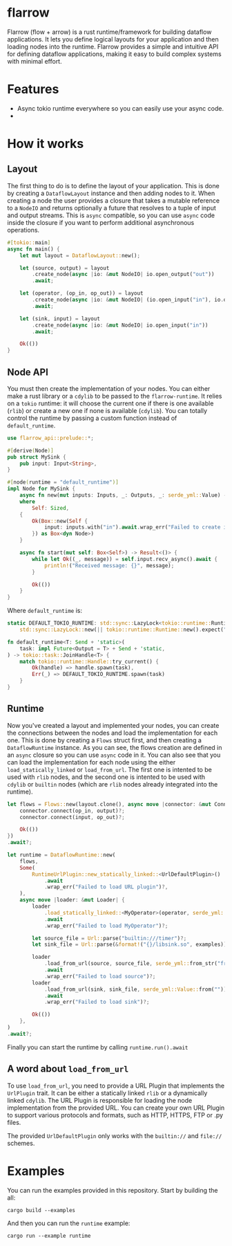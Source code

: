 # flarrow

Flarrow (flow + arrow) is a rust runtime/framework for building dataflow applications. It lets you define logical layouts for your application and then loading nodes into the runtime. Flarrow provides a simple and intuitive API for defining dataflow applications, making it easy to build complex systems with minimal effort.

# Features

- Async tokio runtime everywhere so you can easily use your async code.
-

# How it works

## Layout

The first thing to do is to define the layout of your application. This is done by creating a `DataflowLayout` instance and then adding nodes to it. When creating a node the user provides a closure that takes a mutable reference to a `NodeIO` and returns optionally a future that resolves to a tuple of input and output streams. This is `async` compatible, so you can use `async` code inside the closure if you want to perform additional asynchronous operations.

```Rust
#[tokio::main]
async fn main() {
    let mut layout = DataflowLayout::new();

    let (source, output) = layout
        .create_node(async |io: &mut NodeIO| io.open_output("out"))
        .await;

    let (operator, (op_in, op_out)) = layout
        .create_node(async |io: &mut NodeIO| (io.open_input("in"), io.open_output("out")))
        .await;

    let (sink, input) = layout
        .create_node(async |io: &mut NodeIO| io.open_input("in"))
        .await;

    Ok(())
}
```

## Node API

You must then create the implementation of your nodes. You can either make a rust library or a `cdylib` to be passed to the `flarrow-runtime`. It relies on a `tokio` runtime: it will choose the current one if there is one available (`rlib`) or create a new one if none is available (`cdylib`). You can totally control the runtime by passing a custom function instead of `default_runtime`.

```Rust
use flarrow_api::prelude::*;

#[derive(Node)]
pub struct MySink {
    pub input: Input<String>,
}

#[node(runtime = "default_runtime")]
impl Node for MySink {
    async fn new(mut inputs: Inputs, _: Outputs, _: serde_yml::Value) -> Result<Box<dyn Node>>
    where
        Self: Sized,
    {
        Ok(Box::new(Self {
            input: inputs.with("in").await.wrap_err("Failed to create input")?,
        }) as Box<dyn Node>)
    }

    async fn start(mut self: Box<Self>) -> Result<()> {
        while let Ok((_, message)) = self.input.recv_async().await {
            println!("Received message: {}", message);
        }

        Ok(())
    }
}
```

Where `default_runtime` is:

```Rust
static DEFAULT_TOKIO_RUNTIME: std::sync::LazyLock<tokio::runtime::Runtime> =
    std::sync::LazyLock::new(|| tokio::runtime::Runtime::new().expect("Failed to create Tokio runtime"));

fn default_runtime<T: Send + 'static>(
    task: impl Future<Output = T> + Send + 'static,
) -> tokio::task::JoinHandle<T> {
    match tokio::runtime::Handle::try_current() {
        Ok(handle) => handle.spawn(task),
        Err(_) => DEFAULT_TOKIO_RUNTIME.spawn(task)
    }
}
```

## Runtime

Now you've created a layout and implemented your nodes, you can create the connections between the nodes and load the implementation for each one. This is done by creating a `Flows` struct first, and then creating a `DataflowRuntime` instance. As you can see, the flows creation are defined in an `async` closure so you can use `async` code in it. You can also see that you can load the implementation for each node using the either `load_statically_linked` or `load_from_url`. The first one is intented to be used with `rlib` nodes, and the second one is intented to be used with `cdylib` or `builtin` nodes (which are `rlib` nodes already integrated into the runtime).

```Rust
let flows = Flows::new(layout.clone(), async move |connector: &mut Connector| {
    connector.connect(op_in, output)?;
    connector.connect(input, op_out)?;

    Ok(())
})
.await?;

let runtime = DataflowRuntime::new(
    flows,
    Some(
        RuntimeUrlPlugin::new_statically_linked::<UrlDefaultPlugin>()
            .await
            .wrap_err("Failed to load URL plugin")?,
    ),
    async move |loader: &mut Loader| {
        loader
            .load_statically_linked::<MyOperator>(operator, serde_yml::Value::from(""))
            .await
            .wrap_err("Failed to load MyOperator")?;

        let source_file = Url::parse("builtin:///timer")?;
        let sink_file = Url::parse(&format!("{}/libsink.so", examples))?;

        loader
            .load_from_url(source, source_file, serde_yml::from_str("frequency: 5.0")?)
            .await
            .wrap_err("Failed to load source")?;
        loader
            .load_from_url(sink, sink_file, serde_yml::Value::from(""))
            .await
            .wrap_err("Failed to load sink")?;

        Ok(())
    },
)
.await?;
```

Finally you can start the runtime by calling `runtime.run().await`

## A word about `load_from_url`

To use `load_from_url`, you need to provide a URL Plugin that implements the `UrlPlugin` trait. It can be either a statically linked `rlib` or a dynamically linked `cdylib`. The URL Plugin is responsible for loading the node implementation from the provided URL. You can create your own URL Plugin to support various protocols and formats, such as HTTP, HTTPS, FTP or .py files.

The provided `UrlDefaultPlugin` only works with the `builtin://` and `file://` schemes.

# Examples

You can run the examples provided in this repository. Start by building the all:

```
cargo build --examples
```

And then you can run the `runtime` example:

```
cargo run --example runtime
```
